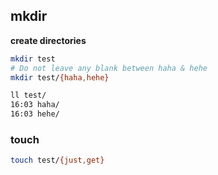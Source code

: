 ## mkdir
**create directories**

```bash
mkdir test
# Do not leave any blank between haha & hehe
mkdir test/{haha,hehe}

ll test/
16:03 haha/
16:03 hehe/
```

### touch
```bash
touch test/{just,get}
```
